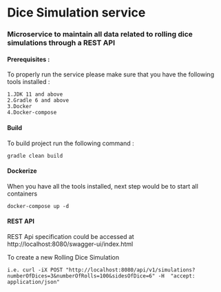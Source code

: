 # Dice Simulation service

### Microservice to maintain all data related to rolling dice simulations through a REST API

#### Prerequisites : 
To properly run the service please make sure that you have the following tools installed : 

    1.JDK 11 and above
    2.Gradle 6 and above
    3.Docker
    4.Docker-compose

#### Build
To build project run the following command :
    
    gradle clean build

#### Dockerize
When you have all the tools installed, next step would be to start all containers

    docker-compose up -d

#### REST API
REST Api specification could be accessed at http://localhost:8080/swagger-ui/index.html

To create a new Rolling Dice Simulation

    i.e. curl -iX POST "http://localhost:8080/api/v1/simulations?numberOfDices=3&numberOfRolls=100&sidesOfDice=6" -H  "accept: application/json"

